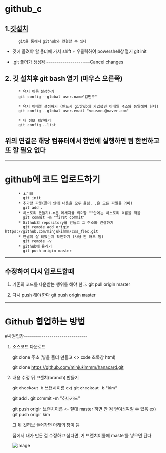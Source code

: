 # github_c

## 1.[깃설치](https://git-scm.com/download/win)
          git을 통해서 github와 연결할 수 있다


- 깃에 올려야 할 폴더에 가서 shift + 우클릭하여 powershell창 열기
                     git init 
      
      
- .git 폴더가 생성됨
----------------------Cancel changes

## 2. 깃 설치후 git bash 열기 (마우스 오른쪽)

          * 유저 이름 설정하기
          git config --global user.name"김민주"

          * 유저 이메일 설정하기 (반드시 github에 가입했던 이메일 주소와 동일해야 한다) 
          git config --global user.email "vousmeu@naver.com"
          
          * 내 정보 확인하기
          git config --list
          
## 위의 연결은 해당 컴퓨터에서 한번에 실행하면 됨 한번하고 또 할 필요 없다
--------------------------------------------------------------

# github에 코드 업로드하기
          * 초기화
            git init
          * 추가할 파일(폴더 안에 내용을 모두 올림, .은 모든 파일을 의미)
            git add .
          * 히스토리 만들기(-m은 메세지를 의미함 ""안에는 히스토리 이름을 적음
            git commit -m "first commit"
          * Github의 repository를 만들고 그 주소와 연결하기
            git remote add origin https://github.com/minjukimmm/css_flex.git
          * 연결이 잘 되었는지 확인하기 (사용 안 해도 됨)
            git remote -v
          * github에 올리기
            git push origin master
            
-----------------------------------
            
## 수정하여 다시 업로드할때

1. 기존의 코드를 다운받는 행위를 해야 한다.
          git pull origin master
          
2. 다시 push 해야 한다
          git push origin master
          
-----------------------------------

# Github 협업하는 방법

#사원입장--------------------------------

1. 소스코드 다운로드 

   git clone 주소 (넣을 폴더 만들고 <> code 초록창 html)
   
   git clone https://github.com/minjukimmm/hanacard.git
   
   
2. 내용 수정 뒤 브랜치(branch) 만들기


   git checkout -b 브랜치이름
  ex) git checkout -b "kim"
   
   git add .
   git commit -m "하나카드"
   
   git push origin 브랜치이름 <- 절대 master 하면 안 됨 덮여씌여질 수 있음
   ex) git push origin kim
   
   그 뒤 깃허브 들어가면 아래의 창이 뜸
   
   
   집에서 내가 만든 걸 수정하고 싶다면, 저 브랜치이름에 master를 넣으면 된다
   
   ![image](https://github.com/minjukimmm/github_c/assets/129017089/66b41dcb-7531-485d-abb5-24d7981bf13a)

          
          
      
